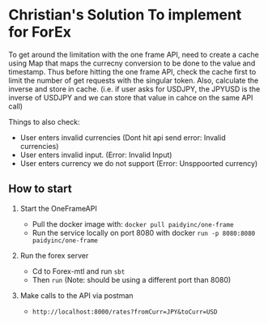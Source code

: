 # Christian's Solution To implement for ForEx

To get around the limitation with the one frame API, need to create a cache using Map that maps the currecny conversion to be done to the value and timestamp.
Thus before hitting the one frame API, check the cache first to limit the number of get requests with the singular token. 
Also, calculate the inverse and store in cache. (i.e. if user asks for USDJPY, the JPYUSD is the inverse of USDJPY and we can store that value in cahce on the same API call)

Things to also check:

- User enters invalid currencies (Dont hit api send error: Invalid currencies)
- User enters invalid input. (Error: Invalid Input)
- User enters currency we do not support (Error: Unsppoorted currency)

## How to start

1) Start the OneFrameAPI
    - Pull the docker image with:
        ```docker pull paidyinc/one-frame```
    - Run the service locally on port 8080 with docker ```run -p 8080:8080 paidyinc/one-frame```

2) Run the forex server
    - Cd to Forex-mtl and run ```sbt```
    - Then ```run``` (Note: should be using a different port than 8080)

3) Make calls to the API via postman
    - ```http://localhost:8000/rates?fromCurr=JPY&toCurr=USD```
